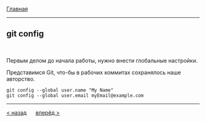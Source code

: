 [Главная](readme.md)

---
## git config


<br>

Первым делом до начала работы, нужно внести глобальные настройки.

Представимся Git, что-бы в рабочих коммитах сохранялось наше авторство.

```bash=
git config --global user.name "My Name"
git config --global user.email myEmail@example.com
```
---
[ < назад](readme.md) &nbsp;&nbsp;&nbsp;&nbsp; [вперёд >](init.md)
